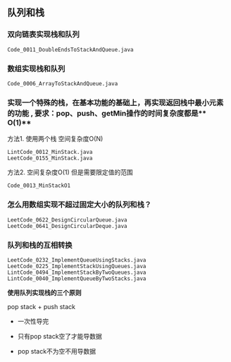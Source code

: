 ## 队列和栈

### 双向链表实现栈和队列

```
Code_0011_DoubleEndsToStackAndQueue.java
```

### 数组实现栈和队列

```
Code_0006_ArrayToStackAndQueue.java
```

### 实现一个特殊的栈，在基本功能的基础上，再实现返回栈中最小元素的功能 , 要求：pop、push、getMin操作的时间复杂度都是** O(1)**

方法1. 使用两个栈 空间复杂度O(N)

```
LintCode_0012_MinStack.java
LeetCode_0155_MinStack.java
```

方法2. 空间复杂度O(1) 但是需要限定值的范围

```
Code_0013_MinStackO1
```

### 怎么用数组实现不超过固定大小的队列和栈？

```
LeetCode_0622_DesignCircularQueue.java
LeetCode_0641_DesignCircularDeque.java
```

### 队列和栈的互相转换

```
LeetCode_0232_ImplementQueueUsingStacks.java
LeetCode_0225_ImplementStackUsingQueues.java
LintCode_0494_ImplementStackByTwoQueues.java
LintCode_0040_ImplementQueueByTwoStacks.java
```

**使用队列实现栈的三个原则**

pop stack + push stack

- 一次性导完

- 只有pop stack空了才能导数据

- pop stack不为空不用导数据
